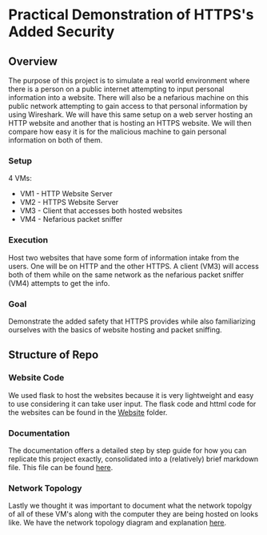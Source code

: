 # Practical Demonstration of HTTPS's Added Security

## Overview
The purpose of this project is to simulate a real world environment where there is a person on a public internet attempting to input personal information into a website. There will also be a nefarious machine on this public network attempting to gain access to that personal information by using Wireshark. We will have this same setup on a web server hosting an HTTP website and another that is hosting an HTTPS website. We will then compare how easy it is for the malicious machine to gain personal information on both of them.
### Setup
4 VMs:
- VM1 - HTTP Website Server
- VM2 - HTTPS Website Server
- VM3 - Client that accesses both hosted websites
- VM4 - Nefarious packet sniffer

### Execution 
Host two websites that have some form of information intake from the users. One will be on HTTP and the other HTTPS. A client (VM3) will access both of them while on the same network as the nefarious packet sniffer (VM4) attempts to get the info.

### Goal 
Demonstrate the added safety that HTTPS provides while also familiarizing ourselves with the basics of website hosting and packet sniffing.

## Structure of Repo
### Website Code
We used flask to host the websites because it is very lightweight and easy to use considering it can take user input. The flask code and httml code for the websites can be found in the [Website](/Website) folder.
### Documentation
The documentation offers a detailed step by step guide for how you can replicate this project exactly, consolidated into a (relatively) brief markdown file. This file can be found [here](/Documentation/StepbyStep.md).
### Network Topology
Lastly we thought it was important to document what the network topolgy of all of these VM's along with the computer they are being hosted on looks like. We have the network topology diagram and explanation [here](/Documentation/NetworkTopology.md).
